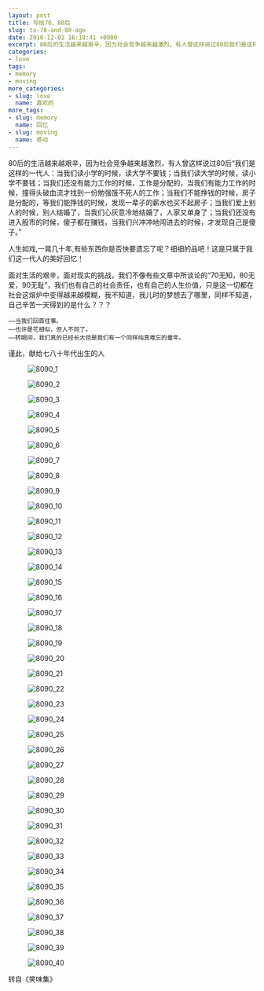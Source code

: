 ```yaml
---
layout: post
title: 写给70、80后
slug: to-70-and-80-age
date: 2010-12-02 16:18:41 +0800
excerpt: 80后的生活越来越艰辛，因为社会竞争越来越激烈，有人曾这样说过80后我们是这样的一代人：当我们读小学的时候，读大学不要钱；当我们读大学的时候，读小学不要钱；当我们还没有能力工作的时候，工作是分配的，当我们有能力工作的时候，撞得头破血流才找到一份勉强饿不死人的工作；当我们不能挣钱的时候，房子是分配的，等我们能挣钱的时候，发现一辈子的薪水也买不起房子；当我们爱上别人的时候，别人结婚了，当我们心灰意冷地结婚了，人家又单身了；当我们还没有进入股市的时候，傻子都在赚钱，当我们兴冲冲地闯进去的时候，才发现自己是傻子。
categories:
- love
tags:
- memory
- moving
more_categories:
- slug: love
  name: 喜欢的
more_tags:
- slug: memory
  name: 回忆
- slug: moving
  name: 感动
---
```


80后的生活越来越艰辛，因为社会竞争越来越激烈，有人曾这样说过80后“我们是这样的一代人：当我们读小学的时候，读大学不要钱；当我们读大学的时候，读小学不要钱；当我们还没有能力工作的时候，工作是分配的，当我们有能力工作的时候，撞得头破血流才找到一份勉强饿不死人的工作；当我们不能挣钱的时候，房子是分配的，等我们能挣钱的时候，发现一辈子的薪水也买不起房子；当我们爱上别人的时候，别人结婚了，当我们心灰意冷地结婚了，人家又单身了；当我们还没有进入股市的时候，傻子都在赚钱，当我们兴冲冲地闯进去的时候，才发现自己是傻子。”


人生如戏,一晃几十年,有些东西你是否快要遗忘了呢？细细的品吧！这是只属于我们这一代人的美好回忆！

面对生活的艰辛，面对现实的挑战，我们不像有些文章中所谈论的“70无知，80无爱，90无耻”，我们也有自己的社会责任，也有自己的人生价值，只是这一切都在社会这熔炉中变得越来越模糊，我不知道，我儿时的梦想去了哪里，同样不知道，自己辛苦一天得到的是什么？？？

	—–当我们回首往事。
	—–也许是花相似，但人不同了。
	—–转眼间，我们真的已经长大但是我们有一个同样纯真难忘的童年。

谨此，献给七八十年代出生的人

<figure>
	<img src="{{ site.path.uploads }}2010/12/02/to-70-and-80-age/8090_1.jpg" alt="8090_1" />
</figure>
<figure>
	<img src="{{ site.path.uploads }}2010/12/02/to-70-and-80-age/8090_2.jpg" alt="8090_2" />
</figure>
<figure>
	<img src="{{ site.path.uploads }}2010/12/02/to-70-and-80-age/8090_3.jpg" alt="8090_3" />
</figure>
<figure>
	<img src="{{ site.path.uploads }}2010/12/02/to-70-and-80-age/8090_4.jpg" alt="8090_4" />
</figure>
<figure>
	<img src="{{ site.path.uploads }}2010/12/02/to-70-and-80-age/8090_5.jpg" alt="8090_5" />
</figure>
<figure>
	<img src="{{ site.path.uploads }}2010/12/02/to-70-and-80-age/8090_6.jpg" alt="8090_6" />
</figure>
<figure>
	<img src="{{ site.path.uploads }}2010/12/02/to-70-and-80-age/8090_7.jpg" alt="8090_7" />
</figure>
<figure>
	<img src="{{ site.path.uploads }}2010/12/02/to-70-and-80-age/8090_8.jpg" alt="8090_8" />
</figure>
<figure>
	<img src="{{ site.path.uploads }}2010/12/02/to-70-and-80-age/8090_9.jpg" alt="8090_9" />
</figure>
<figure>
	<img src="{{ site.path.uploads }}2010/12/02/to-70-and-80-age/8090_10.jpg" alt="8090_10" />
</figure>
<figure>
	<img src="{{ site.path.uploads }}2010/12/02/to-70-and-80-age/8090_11.jpg" alt="8090_11" />
</figure>
<figure>
	<img src="{{ site.path.uploads }}2010/12/02/to-70-and-80-age/8090_12.jpg" alt="8090_12" />
</figure>
<figure>
	<img src="{{ site.path.uploads }}2010/12/02/to-70-and-80-age/8090_13.jpg" alt="8090_13" />
</figure>
<figure>
	<img src="{{ site.path.uploads }}2010/12/02/to-70-and-80-age/8090_14.jpg" alt="8090_14" />
</figure>
<figure>
	<img src="{{ site.path.uploads }}2010/12/02/to-70-and-80-age/8090_15.jpg" alt="8090_15" />
</figure>
<figure>
	<img src="{{ site.path.uploads }}2010/12/02/to-70-and-80-age/8090_16.jpg" alt="8090_16" />
</figure>
<figure>
	<img src="{{ site.path.uploads }}2010/12/02/to-70-and-80-age/8090_17.jpg" alt="8090_17" />
</figure>
<figure>
	<img src="{{ site.path.uploads }}2010/12/02/to-70-and-80-age/8090_18.jpg" alt="8090_18" />
</figure>
<figure>
	<img src="{{ site.path.uploads }}2010/12/02/to-70-and-80-age/8090_19.jpg" alt="8090_19" />
</figure>
<figure>
	<img src="{{ site.path.uploads }}2010/12/02/to-70-and-80-age/8090_20.jpg" alt="8090_20" />
</figure>
<figure>
	<img src="{{ site.path.uploads }}2010/12/02/to-70-and-80-age/8090_21.jpg" alt="8090_21" />
</figure>
<figure>
	<img src="{{ site.path.uploads }}2010/12/02/to-70-and-80-age/8090_22.jpg" alt="8090_22" />
</figure>
<figure>
	<img src="{{ site.path.uploads }}2010/12/02/to-70-and-80-age/8090_23.jpg" alt="8090_23" />
</figure>
<figure>
	<img src="{{ site.path.uploads }}2010/12/02/to-70-and-80-age/8090_24.jpg" alt="8090_24" />
</figure>
<figure>
	<img src="{{ site.path.uploads }}2010/12/02/to-70-and-80-age/8090_25.jpg" alt="8090_25" />
</figure>
<figure>
	<img src="{{ site.path.uploads }}2010/12/02/to-70-and-80-age/8090_26.jpg" alt="8090_26" />
</figure>
<figure>
	<img src="{{ site.path.uploads }}2010/12/02/to-70-and-80-age/8090_27.jpg" alt="8090_27" />
</figure>
<figure>
	<img src="{{ site.path.uploads }}2010/12/02/to-70-and-80-age/8090_28.jpg" alt="8090_28" />
</figure>
<figure>
	<img src="{{ site.path.uploads }}2010/12/02/to-70-and-80-age/8090_29.jpg" alt="8090_29" />
</figure>
<figure>
	<img src="{{ site.path.uploads }}2010/12/02/to-70-and-80-age/8090_30.jpg" alt="8090_30" />
</figure>
<figure>
	<img src="{{ site.path.uploads }}2010/12/02/to-70-and-80-age/8090_31.jpg" alt="8090_31" />
</figure>
<figure>
	<img src="{{ site.path.uploads }}2010/12/02/to-70-and-80-age/8090_32.jpg" alt="8090_32" />
</figure>
<figure>
	<img src="{{ site.path.uploads }}2010/12/02/to-70-and-80-age/8090_33.jpg" alt="8090_33" />
</figure>
<figure>
	<img src="{{ site.path.uploads }}2010/12/02/to-70-and-80-age/8090_34.jpg" alt="8090_34" />
</figure>
<figure>
	<img src="{{ site.path.uploads }}2010/12/02/to-70-and-80-age/8090_35.jpg" alt="8090_35" />
</figure><figure>
	<img src="{{ site.path.uploads }}2010/12/02/to-70-and-80-age/8090_36.jpg" alt="8090_36" />
</figure>
<figure>
	<img src="{{ site.path.uploads }}2010/12/02/to-70-and-80-age/8090_37.jpg" alt="8090_37" />
</figure>
<figure>
	<img src="{{ site.path.uploads }}2010/12/02/to-70-and-80-age/8090_38.jpg" alt="8090_38" />
</figure>
<figure>
	<img src="{{ site.path.uploads }}2010/12/02/to-70-and-80-age/8090_39.jpg" alt="8090_39" />
</figure>
<figure>
	<img src="{{ site.path.uploads }}2010/12/02/to-70-and-80-age/8090_40.jpg" alt="8090_40" />
</figure>

转自《笑味集》
